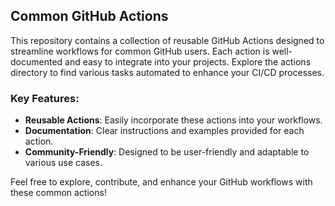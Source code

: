## Common GitHub Actions

This repository contains a collection of reusable GitHub Actions designed to streamline workflows for common GitHub users. Each action is well-documented and easy to integrate into your projects. Explore the actions directory to find various tasks automated to enhance your CI/CD processes.

### Key Features:
- **Reusable Actions**: Easily incorporate these actions into your workflows.
- **Documentation**: Clear instructions and examples provided for each action.
- **Community-Friendly**: Designed to be user-friendly and adaptable to various use cases.

Feel free to explore, contribute, and enhance your GitHub workflows with these common actions!
